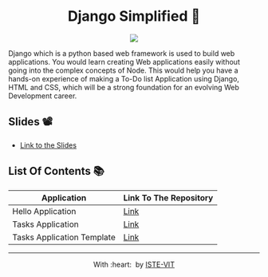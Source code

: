 
<h1 align="center"> Django Simplified 🐍</h1>
<p align="center">
 <img src="https://user-images.githubusercontent.com/71590944/111881788-33353b80-89d8-11eb-9db1-746eba087b05.png" > <br> 
</p>

<!-- <p align="center">
 <img src="https://ik.imagekit.io/aman/WhatsApp_Image_2022-01-30_at_10.39.40_PM_uxYDgotEi.jpeg?ik-sdk-version=javascript-1.4.3&updatedAt=1643562687906" width="50%"> <br> 
</p>
 -->


Django which is a python based web framework is used to build web applications. You would learn creating Web applications easily without going into the complex concepts of Node. This would help you have a hands-on experience of making a To-Do list Application using Django, HTML and CSS, which will be a strong foundation for an evolving Web Development career. 

## Slides 📽

* [Link to the Slides](https://docs.google.com/presentation/d/1aJGsexNj_aAG49Uu5H41vew5nhpqt3elfa15HMSt7bw/edit?usp=sharing)

## List Of Contents 📚

|Application        |Link To The Repository    |
|-------------|----------|
|Hello Application| [Link]( https://github.com/ISTE-VIT/Django-Simplified/tree/main/hello)|
|Tasks Application| [Link](https://github.com/ISTE-VIT/Django-Simplified/tree/main/tasks)|
|Tasks Application Template| [Link](https://github.com/ISTE-VIT/Django-Simplified/tree/main/tasks/templates)|

<hr>

<p align="center">
	With :heart: &nbsp;by <a href="https://istevit.in/" target="_blank">ISTE-VIT</a>
</p>
